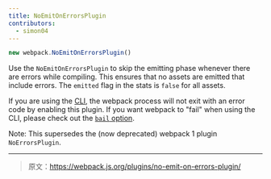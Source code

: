 ```yaml
---
title: NoEmitOnErrorsPlugin
contributors:
  - simon04
---
```


```javascript
new webpack.NoEmitOnErrorsPlugin()
```

Use the `NoEmitOnErrorsPlugin` to skip the emitting phase whenever there are errors while compiling. This ensures that no assets are emitted that include errors. The `emitted` flag in the stats is `false` for all assets.

If you are using the [CLI](/api/cli/), the webpack process will not exit with an error code by enabling this plugin. If you want webpack to "fail" when using the CLI, please check out the [`bail` option](/api/cli/#advanced-options).

Note: This supersedes the (now deprecated) webpack 1 plugin `NoErrorsPlugin`.

***

> 原文：https://webpack.js.org/plugins/no-emit-on-errors-plugin/